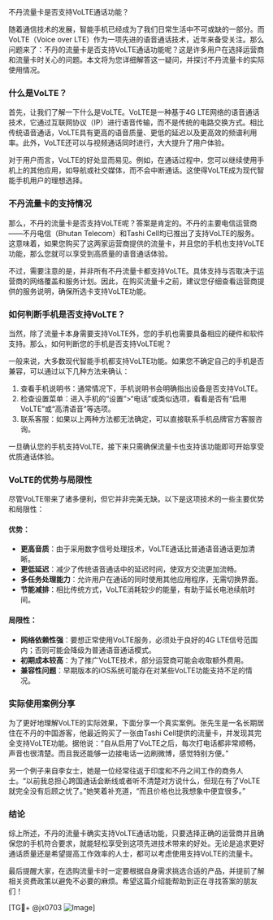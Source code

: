 不丹流量卡是否支持VoLTE通话功能？

随着通信技术的发展，智能手机已经成为了我们日常生活中不可或缺的一部分。而VoLTE（Voice over LTE）作为一项先进的语音通话技术，近年来备受关注。那么问题来了：不丹的流量卡是否支持VoLTE通话功能呢？这是许多用户在选择运营商和流量卡时关心的问题。本文将为您详细解答这一疑问，并探讨不丹流量卡的实际使用情况。

### 什么是VoLTE？

首先，让我们了解一下什么是VoLTE。VoLTE是一种基于4G LTE网络的语音通话技术，它通过互联网协议（IP）进行语音传输，而不是传统的电路交换方式。相比传统语音通话，VoLTE具有更高的语音质量、更低的延迟以及更高效的频谱利用率。此外，VoLTE还可以与视频通话同时进行，大大提升了用户体验。

对于用户而言，VoLTE的好处显而易见。例如，在通话过程中，您可以继续使用手机上的其他应用，如导航或社交媒体，而不会中断通话。这使得VoLTE成为现代智能手机用户的理想选择。

### 不丹流量卡的支持情况

那么，不丹的流量卡是否支持VoLTE呢？答案是肯定的。不丹的主要电信运营商——不丹电信（Bhutan Telecom）和Tashi Cell均已推出了支持VoLTE的服务。这意味着，如果您购买了这两家运营商提供的流量卡，并且您的手机也支持VoLTE功能，那么您就可以享受到高质量的语音通话体验。

不过，需要注意的是，并非所有不丹流量卡都支持VoLTE。具体支持与否取决于运营商的网络覆盖和服务计划。因此，在购买流量卡之前，建议您仔细查看运营商提供的服务说明，确保所选卡支持VoLTE功能。

### 如何判断手机是否支持VoLTE？

当然，除了流量卡本身需要支持VoLTE外，您的手机也需要具备相应的硬件和软件支持。那么，如何判断您的手机是否支持VoLTE呢？

一般来说，大多数现代智能手机都支持VoLTE功能。如果您不确定自己的手机是否兼容，可以通过以下几种方法来确认：

1. 查看手机说明书：通常情况下，手机说明书会明确指出设备是否支持VoLTE。
2. 检查设置菜单：进入手机的“设置”>“电话”或类似选项，看看是否有“启用VoLTE”或“高清语音”等选项。
3. 联系客服：如果以上两种方法都无法确定，可以直接联系手机品牌官方客服咨询。

一旦确认您的手机支持VoLTE，接下来只需确保流量卡也支持该功能即可开始享受优质通话体验。

### VoLTE的优势与局限性

尽管VoLTE带来了诸多便利，但它并非完美无缺。以下是这项技术的一些主要优势和局限性：

#### 优势：
- **更高音质**：由于采用数字信号处理技术，VoLTE通话比普通语音通话更加清晰。
- **更低延迟**：减少了传统语音通话中的延迟时间，使双方交流更加流畅。
- **多任务处理能力**：允许用户在通话的同时使用其他应用程序，无需切换界面。
- **节能减排**：相比传统方式，VoLTE消耗较少的能量，有助于延长电池续航时间。

#### 局限性：
- **网络依赖性强**：要想正常使用VoLTE服务，必须处于良好的4G LTE信号范围内；否则可能会降级为普通语音通话模式。
- **初期成本较高**：为了推广VoLTE技术，部分运营商可能会收取额外费用。
- **兼容性问题**：早期版本的iOS系统可能存在对某些VoLTE功能支持不足的情况。

### 实际使用案例分享

为了更好地理解VoLTE的实际效果，下面分享一个真实案例。张先生是一名长期居住在不丹的中国游客，他最近购买了一张由Tashi Cell提供的流量卡，并发现其完全支持VoLTE功能。据他说：“自从启用了VoLTE之后，每次打电话都非常顺畅，声音也很清楚。而且我还能够一边接电话一边刷微博，感觉特别方便。”

另一个例子来自李女士，她是一位经常往返于印度和不丹之间工作的商务人士。“以前我总担心跨国通话会断线或者听不清楚对方说什么，但现在有了VoLTE就完全没有后顾之忧了。”她笑着补充道，“而且价格也比我想象中便宜很多。”

### 结论

综上所述，不丹的流量卡确实支持VoLTE通话功能，只要选择正确的运营商并且确保您的手机符合要求，就能轻松享受到这项先进技术带来的好处。无论是追求更好通话质量还是希望提高工作效率的人士，都可以考虑使用支持VoLTE的流量卡。

最后提醒大家，在选购流量卡时一定要根据自身需求挑选合适的产品，并提前了解相关资费政策以避免不必要的麻烦。希望这篇介绍能帮助到正在寻找答案的朋友们！

[TG💪+ @jx0703 ![Image](https://github.com/user-attachments/assets/dbca1d08-cadb-493c-b0ec-ad6f7a83f270)]